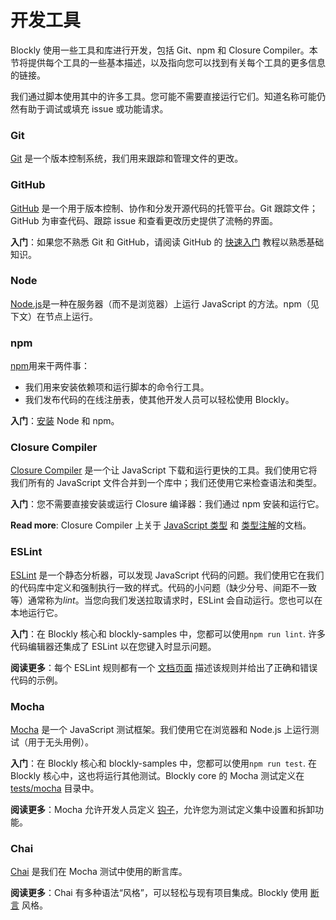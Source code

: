 # 开发工具

Blockly 使用一些工具和库进行开发，包括 Git、npm 和 Closure Compiler。本节将提供每个工具的一些基本描述，以及指向您可以找到有关每个工具的更多信息的链接。

我们通过脚本使用其中的许多工具。您可能不需要直接运行它们。知道名称可能仍然有助于调试或填充 issue 或功能请求。

### Git

[Git](https://git-scm.com/) 是一个版本控制系统，我们用来跟踪和管理文件的更改。

### GitHub

[GitHub](https://github.com/) 是一个用于版本控制、协作和分发开源代码的托管平台。Git 跟踪文件；GitHub 为审查代码、跟踪 issue 和查看更改历史提供了流畅的界面。

**入门**：如果您不熟悉 Git 和 GitHub，请阅读 GitHub 的 [快速入门](https://docs.github.com/en/free-pro-team@latest/github/getting-started-with-github/quickstart) 教程以熟悉基础知识。

### Node

[Node.js](https://nodejs.org/)是一种在服务器（而不是浏览器）上运行 JavaScript 的方法。npm（见下文）在节点上运行。

### npm

[npm](https://www.npmjs.com/)用来干两件事：

- 我们用来安装依赖项和运行脚本的命令行工具。
- 我们发布代码的在线注册表，使其他开发人员可以轻松使用 Blockly。

**入门**：[安装](https://docs.npmjs.com/downloading-and-installing-node-js-and-npm) Node 和 npm。

### Closure Compiler

[Closure Compiler](https://github.com/google/closure-compiler) 是一个让 JavaScript 下载和运行更快的工具。我们使用它将我们所有的 JavaScript 文件合并到一个库中；我们还使用它来检查语法和类型。

**入门**：您不需要直接安装或运行 Closure 编译器：我们通过 npm 安装和运行它。

**Read more**: Closure Compiler 上关于 [JavaScript 类型](https://github.com/google/closure-compiler/wiki/Types-in-the-Closure-Type-System) 和 [类型注解](https://github.com/google/closure-compiler/wiki/Annotating-JavaScript-for-the-Closure-Compiler)的文档。

### ESLint

[ESLint](https://eslint.org/) 是一个静态分析器，可以发现 JavaScript 代码的问题。我们使用它在我们的代码库中定义和强制执行一致的样式。代码的小问题（缺少分号、间距不一致等）通常称为*lint*。当您向我们发送拉取请求时，ESLint 会自动运行。您也可以在本地运行它。

**入门**：在 Blockly 核心和 blockly-samples 中，您都可以使用`npm run lint`. 许多代码编辑器还集成了 ESLint 以在您键入时显示问题。

**阅读更多**：每个 ESLint 规则都有一个 [文档页面](https://eslint.org/docs/rules/no-unreachable) 描述该规则并给出了正确和错误代码的示例。

### Mocha

[Mocha](https://mochajs.org/) 是一个 JavaScript 测试框架。我们使用它在浏览器和 Node.js 上运行测试（用于无头用例）。

**入门**：在 Blockly 核心和 blockly-samples 中，您都可以使用`npm run test`. 在 Blockly 核心中，这也将运行其他测试。Blockly core 的 Mocha 测试定义在 [tests/mocha](https://github.com/google/blockly/tree/master/tests/mocha) 目录中。

**阅读更多**：Mocha 允许开发人员定义 [钩子](https://mochajs.org/#hooks)，允许您为测试定义集中设置和拆卸功能。

### Chai

[Chai](https://www.chaijs.com/) 是我们在 Mocha 测试中使用的断言库。

**阅读更多**：Chai 有多种语法“风格”，可以轻松与现有项目集成。Blockly 使用 [断言](https://www.chaijs.com/api/assert/) 风格。
